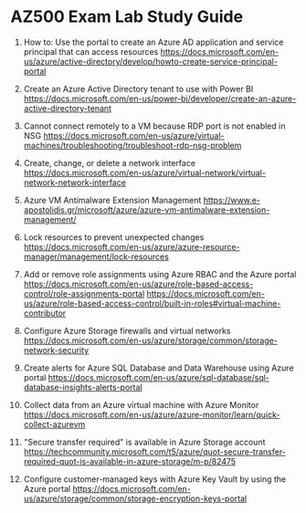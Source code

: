 # AZ500 Exam Lab Study Guide

1. How to: Use the portal to create an Azure AD application and service principal that can access resources
https://docs.microsoft.com/en-us/azure/active-directory/develop/howto-create-service-principal-portal

2. Create an Azure Active Directory tenant to use with Power BI
https://docs.microsoft.com/en-us/power-bi/developer/create-an-azure-active-directory-tenant

3. Cannot connect remotely to a VM because RDP port is not enabled in NSG
https://docs.microsoft.com/en-us/azure/virtual-machines/troubleshooting/troubleshoot-rdp-nsg-problem

4. Create, change, or delete a network interface
https://docs.microsoft.com/en-us/azure/virtual-network/virtual-network-network-interface

5. Azure VM Antimalware Extension Management
https://www.e-apostolidis.gr/microsoft/azure/azure-vm-antimalware-extension-management/

6. Lock resources to prevent unexpected changes
https://docs.microsoft.com/en-us/azure/azure-resource-manager/management/lock-resources

7. Add or remove role assignments using Azure RBAC and the Azure portal
https://docs.microsoft.com/en-us/azure/role-based-access-control/role-assignments-portal
https://docs.microsoft.com/en-us/azure/role-based-access-control/built-in-roles#virtual-machine-contributor

8. Configure Azure Storage firewalls and virtual networks
https://docs.microsoft.com/en-us/azure/storage/common/storage-network-security

9. Create alerts for Azure SQL Database and Data Warehouse using Azure portal
https://docs.microsoft.com/en-us/azure/sql-database/sql-database-insights-alerts-portal

10. Collect data from an Azure virtual machine with Azure Monitor
https://docs.microsoft.com/en-us/azure/azure-monitor/learn/quick-collect-azurevm

11. "Secure transfer required" is available in Azure Storage account
https://techcommunity.microsoft.com/t5/azure/quot-secure-transfer-required-quot-is-available-in-azure-storage/m-p/82475

12. Configure customer-managed keys with Azure Key Vault by using the Azure portal
https://docs.microsoft.com/en-us/azure/storage/common/storage-encryption-keys-portal
